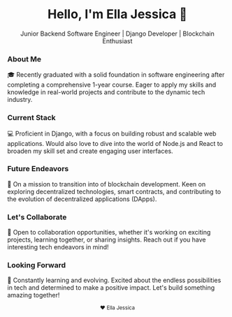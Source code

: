<div align="center">
  <h1>Hello, I'm Ella Jessica 👋</h1>
  <p>Junior Backend Software Engineer | Django Developer | Blockchain Enthusiast</p>
</div>

### About Me
🎓 Recently graduated with a solid foundation in software engineering after completing a comprehensive 1-year course. Eager to apply my skills and knowledge in real-world projects and contribute to the dynamic tech industry.

### Current Stack
💻 Proficient in Django, with a focus on building robust and scalable web applications. Would also love  to dive into the world of Node.js and React to broaden my skill set and create engaging user interfaces.

### Future Endeavors
🚀 On a mission to transition into  of blockchain development. Keen on exploring decentralized technologies, smart contracts, and contributing to the evolution of decentralized applications (DApps).



### Let's Collaborate
🌟 Open to collaboration opportunities, whether it's working on exciting projects, learning together, or sharing insights. Reach out if you have interesting tech endeavors in mind!

### Looking Forward
🌱 Constantly learning and evolving. Excited about the endless possibilities in tech and determined to make a positive impact. Let's build something amazing together!



<div align="center">
  <sub>❤️ Ella Jessica</sub>
</div>


<!---
Ellajessica/Ellajessica is a ✨ special ✨ repository because its `README.md` (this file) appears on your GitHub profile.
You can click the Preview link to take a look at your changes.
--->

